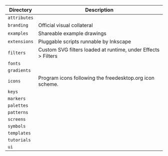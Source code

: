 Directory    | Description
-------------|--------------------------------------------------------------
`attributes` |
`branding`   | Official visual collateral
`examples`   | Shareable example drawings
`extensions` | Pluggable scripts runnable by Inkscape
`filters`    | Custom SVG filters loaded at runtime, under Effects > Filters
`fonts`      |
`gradients`  |
`icons`      | Program icons following the freedesktop.org icon scheme.
`keys`       |
`markers`    |
`palettes`   |
`patterns`   |
`screens`    |
`symbols`    |
`templates`  |
`tutorials`  |
`ui`         |
